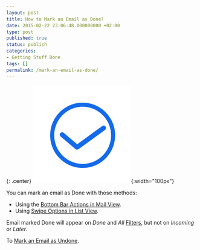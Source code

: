 ```yaml
---
layout: post
title: How to Mark an Email as Done?
date: 2015-02-22 23:06:48.000000000 +02:00
type: post
published: true
status: publish
categories:
- Getting Stuff Done
tags: []
permalink: /mark-an-email-as-done/
---
```


{: .center}
![Done](/assets/ic_action_done.png){:width="100px"}


You can mark an email as Done with those methods:

* Using the [Bottom Bar Actions in Mail View](/bottom-bar-options-type-mail/).
* Using [Swipe Options in List View](/swipe-menu-options-type-mail/).

Email marked Done will appear on *Done* and *All* [Filters](/top-bar-left-triangle-menu/), but not on *Incoming* or *Later*.

To [Mark an Email as Undone](/marked-as-done-return-inbox/).